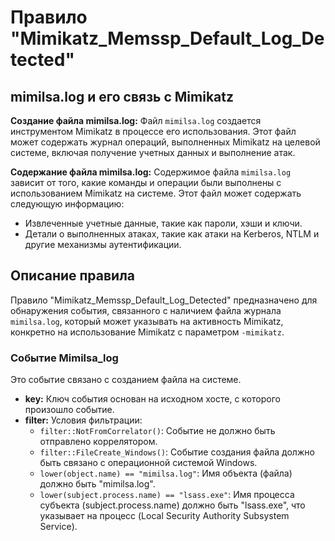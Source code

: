# Правило "Mimikatz_Memssp_Default_Log_Detected"

## mimilsa.log и его связь с Mimikatz

**Создание файла mimilsa.log:** Файл `mimilsa.log` создается инструментом Mimikatz в процессе его использования. Этот файл может содержать журнал операций, выполненных Mimikatz на целевой системе, включая получение учетных данных и выполнение атак.

**Содержание файла mimilsa.log:** Содержимое файла `mimilsa.log` зависит от того, какие команды и операции были выполнены с использованием Mimikatz на системе. Этот файл может содержать следующую информацию:
- Извлеченные учетные данные, такие как пароли, хэши и ключи.
- Детали о выполненных атаках, такие как атаки на Kerberos, NTLM и другие механизмы аутентификации.

## Описание правила

Правило "Mimikatz_Memssp_Default_Log_Detected" предназначено для обнаружения события, связанного с наличием файла журнала `mimilsa.log`, который может указывать на активность Mimikatz, конкретно на использование Mimikatz с параметром `-mimikatz`.

### Событие Mimilsa_log

Это событие связано с созданием файла на системе.

- **key:** Ключ события основан на исходном хосте, с которого произошло событие.
- **filter:** Условия фильтрации:
  - `filter::NotFromCorrelator()`: Событие не должно быть отправлено коррелятором.
  - `filter::FileCreate_Windows()`: Событие создания файла должно быть связано с операционной системой Windows.
  - `lower(object.name) == "mimilsa.log"`: Имя объекта (файла) должно быть "mimilsa.log".
  - `lower(subject.process.name) == "lsass.exe"`: Имя процесса субъекта (subject.process.name) должно быть "lsass.exe", что указывает на процесс (Local Security Authority Subsystem Service).
